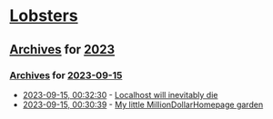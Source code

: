 # [Lobsters](../../../README.md)

## [Archives](../../index.md) for [2023](../index.md)

### [Archives](../../index.md) for [2023-09-15](index.md)

* [2023-09-15, 00:32:30](https://lobste.rs/s/vnwhrx/localhost_will_inevitably_die) - [Localhost will inevitably die](https://lucasfcosta.com/2023/09/11/localhost-will-die.html)
* [2023-09-15, 00:30:39](https://lobste.rs/s/ukurl9/my_little_milliondollarhomepage_garden) - [My little MillionDollarHomepage garden](https://matthieu.io/blog/2023/09/13/million-dollar-homepage-garden/)
